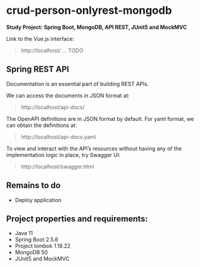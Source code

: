 # crud-person-onlyrest-mongodb
**Study Project: Spring Boot, MongoDB, API REST, JUnit5 and MockMVC**

Link to the Vue.js interface:
> http://localhost/  ... TODO

## Spring REST API

Documentation is an essential part of building REST APIs.

We can access the documents in JSON format at:
> http://localhost/api-docs/

The OpenAPI definitions are in JSON format by default. For yaml format, we can obtain the definitions at:
> http://localhost/api-docs.yaml

To view and interact with the API’s resources without having any of the implementation logic in place, try Swagger UI:
> http://localhost/swagger.html

## Remains to do
* Deploy application

## Project properties and requirements: 
* Java 11
* Spring Boot 2.5.6
* Project lombok 1.18.22
* MongoDB 50
* JUnit5 and MockMVC

